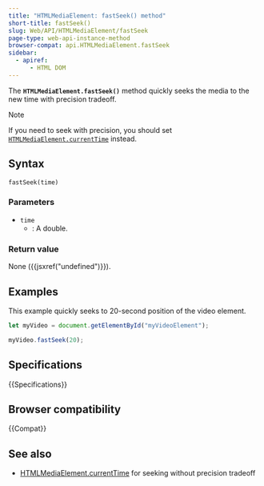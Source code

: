 ```yaml
---
title: "HTMLMediaElement: fastSeek() method"
short-title: fastSeek()
slug: Web/API/HTMLMediaElement/fastSeek
page-type: web-api-instance-method
browser-compat: api.HTMLMediaElement.fastSeek
sidebar:
  - apiref:
      - HTML DOM
---
```


The **`HTMLMediaElement.fastSeek()`** method quickly seeks the
media to the new time with precision tradeoff.

> [!NOTE]
> If you need to seek with precision, you should set [`HTMLMediaElement.currentTime`](/en-US/docs/Web/API/HTMLMediaElement/currentTime)
> instead.

## Syntax

```js-nolint
fastSeek(time)
```

### Parameters

- `time`
  - : A double.

### Return value

None ({{jsxref("undefined")}}).

## Examples

This example quickly seeks to 20-second position of the video element.

```js
let myVideo = document.getElementById("myVideoElement");

myVideo.fastSeek(20);
```

## Specifications

{{Specifications}}

## Browser compatibility

{{Compat}}

## See also

- [HTMLMediaElement.currentTime](/en-US/docs/Web/API/HTMLMediaElement/currentTime)
  for seeking without precision tradeoff
